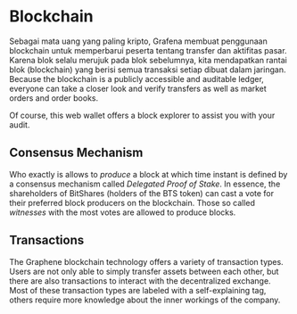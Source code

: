 # Blockchain

Sebagai mata uang yang paling kripto, Grafena membuat penggunaan blockchain untuk memperbarui peserta tentang transfer dan aktifitas pasar. Karena blok selalu merujuk pada blok sebelumnya, kita mendapatkan rantai blok (blockchain) yang berisi semua transaksi setiap dibuat dalam jaringan. Because the blockchain is a publicly accessible and auditable ledger, everyone can take a closer look and verify transfers as well as market orders and order books.

Of course, this web wallet offers a block explorer to assist you with your audit.

## Consensus Mechanism

Who exactly is allows to *produce* a block at which time instant is defined by a consensus mechanism called *Delegated Proof of Stake*. In essence, the shareholders of BitShares (holders of the BTS token) can cast a vote for their preferred block producers on the blockchain. Those so called *witnesses* with the most votes are allowed to produce blocks.

## Transactions

The Graphene blockchain technology offers a variety of transaction types. Users are not only able to simply transfer assets between each other, but there are also transactions to interact with the decentralized exchange. Most of these transaction types are labeled with a self-explaining tag, others require more knowledge about the inner workings of the company.